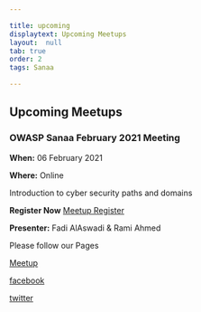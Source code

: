 ```yaml
---

title: upcoming
displaytext: Upcoming Meetups
layout:  null
tab: true
order: 2
tags: Sanaa

---
```


## Upcoming Meetups

### OWASP Sanaa February 2021 Meeting ###

**When:** 06 February 2021

**Where:** Online

Introduction to cyber security paths and domains

**Register Now**
 [Meetup Register](https://www.meetup.com/OWASP-Sanaa-Chapter/events/276170249/)

**Presenter:**
Fadi AlAswadi & Rami Ahmed

Please follow our Pages

[Meetup](https://www.meetup.com/OWASP-Sanaa-Chapter/)

[facebook](facebook.com/owaspsanaa/)

[twitter](https://twitter.com/owaspsanaa)
